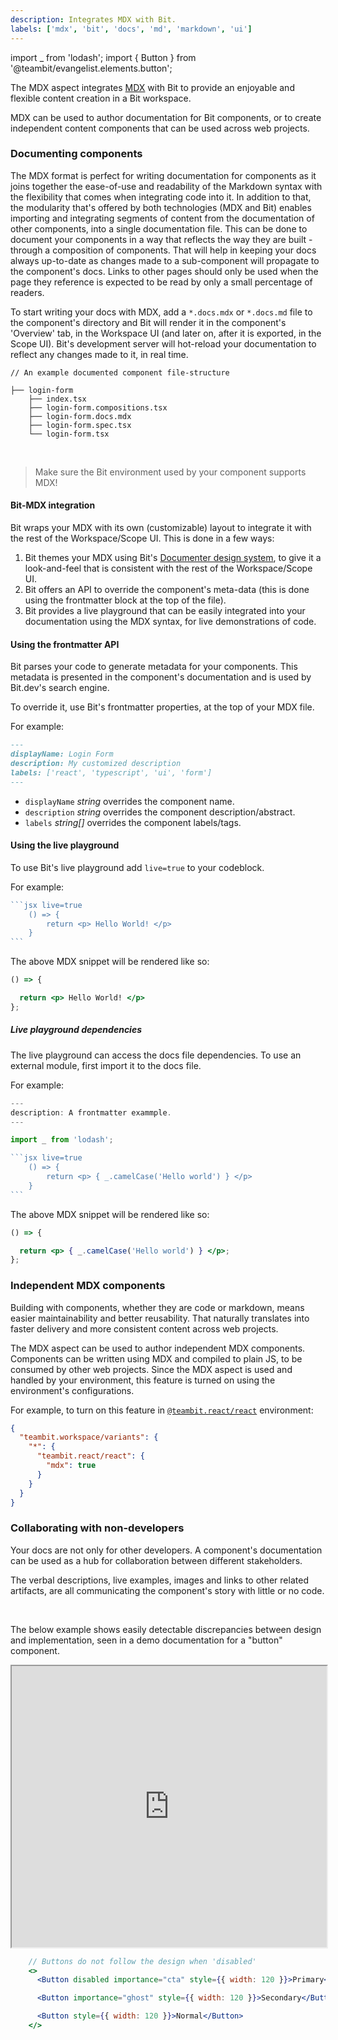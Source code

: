 ```yaml
---
description: Integrates MDX with Bit.
labels: ['mdx', 'bit', 'docs', 'md', 'markdown', 'ui']
---
```


import _ from 'lodash';
import { Button } from '@teambit/evangelist.elements.button';

The MDX aspect integrates [MDX](https://mdxjs.com/) with Bit to provide an enjoyable and flexible content creation in a Bit workspace.

MDX can be used to author documentation for Bit components, or to create independent content components that can be used across web projects.

### Documenting components

The MDX format is perfect for writing documentation for components as it joins together the ease-of-use and readability of the Markdown syntax with the flexibility that comes when integrating code into it. In addition to that, the modularity that's offered by both technologies (MDX and Bit) enables importing and integrating segments of content from the documentation of other components, into a single documentation file. This can be done to document your components in a way that reflects the way they are built - through a composition of components. That will help in keeping your docs always up-to-date as changes made to a sub-component will propagate to the component's docs. Links to other pages should only be used when the page they reference is expected to be read by only a small percentage of readers.

To start writing your docs with MDX, add a `*.docs.mdx` or `*.docs.md` file to the component's directory and Bit will render it in the component's 'Overview' tab, in the Workspace UI (and later on, after it is exported, in the Scope UI). Bit's development server will hot-reload your documentation to reflect any changes made to it, in real time.


```
// An example documented component file-structure

├── login-form
    ├── index.tsx
    ├── login-form.compositions.tsx
    ├── login-form.docs.mdx
    ├── login-form.spec.tsx
    └── login-form.tsx
```
<br />

> Make sure the Bit environment used by your component supports MDX!

#### Bit-MDX integration

Bit wraps your MDX with its own (customizable) layout to integrate it with the rest of the Workspace/Scope UI. This is done in a few ways:

1. Bit themes your MDX using Bit's [Documenter design system](https://bit.dev/teambit/documenter), to give it a look-and-feel that is consistent with the rest of the Workspace/Scope UI.
2. Bit offers an API to override the component's meta-data (this is done using the frontmatter block at the top of the file).
3. Bit provides a live playground that can be easily integrated into your documentation using the MDX syntax, for live demonstrations of code.

#### Using the frontmatter API

Bit parses your code to generate metadata for your components. This metadata is presented in the component's documentation and is used by Bit.dev's search engine.

To override it, use Bit's frontmatter properties, at the top of your MDX file.

For example:

```md
---
displayName: Login Form
description: My customized description
labels: ['react', 'typescript', 'ui', 'form']
---
```

- `displayName` _string_ overrides the component name.
- `description` _string_ overrides the component description/abstract.
- `labels` _string[]_ overrides the component labels/tags.

#### Using the live playground

To use Bit's live playground add `live=true` to your codeblock.

For example:

````jsx
```jsx live=true
    () => {
        return <p> Hello World! </p>
    }
```
````
The above MDX snippet will be rendered like so:

```jsx live=true
() => {

  return <p> Hello World! </p>
};
```

##### Live playground dependencies
The live playground can access the docs file dependencies. To use an external module, first import it to the docs file.

For example:

````jsx
---
description: A frontmatter exammple.
---

import _ from 'lodash';

```jsx live=true
    () => {
        return <p> { _.camelCase('Hello world') } </p>
    }
```
````

The above MDX snippet will be rendered like so:

```jsx live=true
() => {

  return <p> { _.camelCase('Hello world') } </p>;
};
```


### Independent MDX components

Building with components, whether they are code or markdown, means easier maintainability and better reusability. That naturally translates into faster delivery and more consistent content across web projects.

The MDX aspect can be used to author independent MDX components. Components can be written using MDX and compiled to plain JS, to be consumed by other web projects. Since the MDX aspect is used and handled by your environment, this feature is turned on using the environment's configurations.

For example, to turn on this feature in [`@teambit.react/react`](https://bit.dev/teambit/react/react) environment:

```json
{
  "teambit.workspace/variants": {
    "*": {
      "teambit.react/react": {
        "mdx": true
      }
    }
  }
}
```

### Collaborating with non-developers

Your docs are not only for other developers. A component's documentation can be used as a hub for collaboration between different stakeholders. 

The verbal descriptions, live examples, images and links to other related artifacts, are all communicating the component's story with little or no code.

<br />

The below example shows easily detectable discrepancies between design and implementation, seen in a demo documentation for a "button" component.

<iframe style={{borderRadius: 6, border: "1px solid #ededed", marginBottom: 25}} width="100%" height="450" src="https://www.figma.com/embed?embed_host=share&url=https%3A%2F%2Fwww.figma.com%2Ffile%2FjuFzg6Qsc3UKhJ5HZKQZE2%2FBase-UI-Buttons%3Fnode-id%3D465%253A941" allowfullscreen></iframe>


```jsx live=true
    // Buttons do not follow the design when 'disabled'
    <>
      <Button disabled importance="cta" style={{ width: 120 }}>Primary</Button>

      <Button importance="ghost" style={{ width: 120 }}>Secondary</Button>

      <Button style={{ width: 120 }}>Normal</Button>
    </>
```